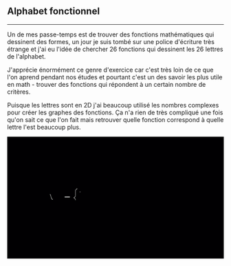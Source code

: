 ## Alphabet fonctionnel

---

Un de mes passe-temps est de trouver des fonctions mathématiques qui dessinent des formes, un jour je suis tombé sur une police d'écriture très étrange et j'ai eu l'idée de chercher 26 fonctions qui dessinent les 26 lettres de l'alphabet.

J'apprécie énormément ce genre d'exercice car c'est très loin de ce que l'on aprend pendant nos études et pourtant c'est un des savoir les plus utile en math - trouver des fonctions qui répondent à un certain nombre de critères.

Puisque les lettres sont en 2D j'ai beaucoup utilisé les nombres complexes pour créer les graphes des fonctions. Ça n'a rien de très compliqué une fois qu'on sait ce que l'on fait mais retrouver quelle fonction correspond à quelle lettre l'est beaucoup plus.

![Missing image](assets/math-alphabet.gif)
